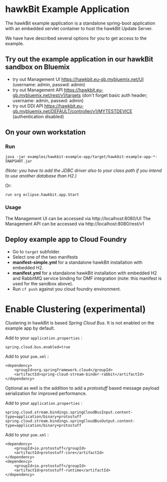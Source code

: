 # hawkBit Example Application
The hawkBit example application is a standalone spring-boot application with an embedded servlet container to host the hawkBit Update Server.

We have have described several options for you to get access to the example.

## Try out the example application in our hawkBit sandbox on Bluemix
- try out Management UI https://hawkbit.eu-gb.mybluemix.net/UI (username: admin, passwd: admin)
- try out Management API https://hawkbit.eu-gb.mybluemix.net/rest/v1/targets (don't forget basic auth header; username: admin, passwd: admin)
- try out DDI API https://hawkbit.eu-gb.mybluemix.net/DEFAULT/controller/v1/MYTESTDEVICE (authentication disabled)

## On your own workstation
### Run
```
java -jar examples/hawkbit-example-app/target/hawkbit-example-app-*-SNAPSHOT.jar
```

_(Note: you have to add the JDBC driver also to your class path if you intend to use another database than H2.)_

Or:

```
run org eclipse.hawkbit.app.Start
```

### Usage
The Management UI can be accessed via http://localhost:8080/UI
The Management API can be accessed via http://localhost:8080/rest/v1

## Deploy example app to Cloud Foundry

- Go to ```target``` subfolder.
- Select one of the two manifests
 - **manifest-simple.yml** for a standalone hawkBit installation with embedded H2.
 - **manifest.yml**  for a standalone hawkBit installation with embedded H2 and RabbitMQ service binding for DMF integration (note: this manifest is used for the sandbox above).
- Run ```cf push``` against you cloud foundry environment.

# Enable Clustering (experimental)

Clustering in hawkBit is based _Spring Cloud Bus_. It is not enabled on the example app by default.

Add to your `application.properties` :

```
spring.cloud.bus.enabled=true
```

Add to your `pom.xml` :

```
<dependency>
	<groupId>org.springframework.cloud</groupId>
	<artifactId>spring-cloud-stream-binder-rabbit</artifactId>
</dependency>
```

Optional as well is the addition to add a _protostuff_ based message payload serialization for improved performance.


Add to your `application.properties` :

```
spring.cloud.stream.bindings.springCloudBusInput.content-type=application/binary+protostuff
spring.cloud.stream.bindings.springCloudBusOutput.content-type=application/binary+protostuff
```

Add to your `pom.xml` :

```
<dependency>
	<groupId>io.protostuff</groupId>
	<artifactId>protostuff-core</artifactId>
</dependency>
<dependency>
	<groupId>io.protostuff</groupId>
	<artifactId>protostuff-runtime</artifactId>
</dependency>
```
